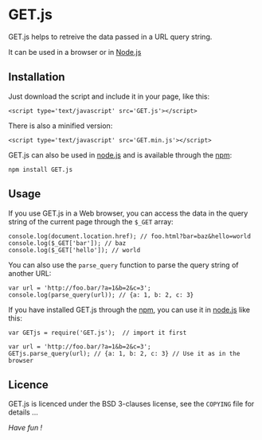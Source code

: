# GET.js

GET.js helps to retreive the data passed in a URL query string.

It can be used in a browser or in [Node.js](http://nodejs.org)

## Installation

Just download the script and include it in your page, like this:

    <script type='text/javascript' src='GET.js'></script>

There is also a minified version:

    <script type='text/javascript' src='GET.min.js'></script>

GET.js can also be used in [node.js](http://nodejs.org) and is available through the [npm](http://npmjs.org):

    npm install GET.js

## Usage

If you use GET.js in a Web browser, you can access the data in the query string of the current page through the `$_GET` array:

    console.log(document.location.href); // foo.html?bar=baz&hello=world
    console.log($_GET['bar']); // baz
    console.log($_GET['hello']); // world

You can also use the `parse_query` function to parse the query string of another URL:

    var url = 'http://foo.bar/?a=1&b=2&c=3';
    console.log(parse_query(url)); // {a: 1, b: 2, c: 3}

If you have installed GET.js through the [npm](http://npmjs.org), you can use it in [node.js](http://nodejs.org) like this:

    var GETjs = require('GET.js');  // import it first

    var url = 'http://foo.bar/?a=1&b=2&c=3';
    GETjs.parse_query(url); // {a: 1, b: 2, c: 3} // Use it as in the browser


## Licence

GET.js is licenced under the BSD 3-clauses license, see the `COPYING` file for details ...


*Have fun !*
